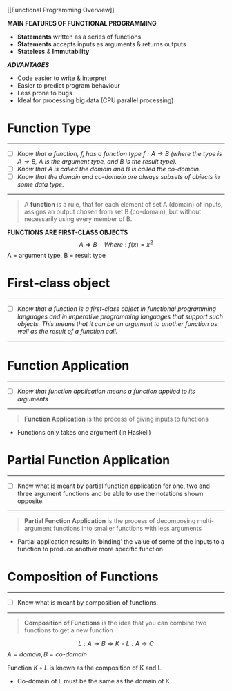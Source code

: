 [[Functional Programming Overview]]

**MAIN FEATURES OF FUNCTIONAL PROGRAMMING**
- **Statements** written as a series of functions
- **Statements** accepts inputs as arguments & returns outputs
- **Stateless** & **Immutability**

_**ADVANTAGES**_
- Code easier to write & interpret
- Easier to predict program behaviour
- Less prone to bugs
- Ideal for processing big data (CPU parallel processing)
# Function Type
---
- [ ] *Know that a function, $f$, has a function type $f: A → B$ 
	(where the type is $A → B$, $A$ is the argument type, and $B$ is the result type).* 
- [ ] *Know that $A$ is called the domain and $B$ is called the co-domain.* 
- [ ] *Know that the domain and co-domain are always subsets of objects in some data type.*
---

>A **function** is a rule, that for each element of set A (domain) of inputs, assigns an output chosen from set B (co-domain), but without necessarily using every member of B.

**FUNCTIONS ARE FIRST-CLASS OBJECTS**
$$ {A ⇒ B \quad Where: f(x) = x^{2}} $$
$\text{A = argument type, B = result type}$
# First-class object
---
- [ ] *Know that a function is a first-class object in functional programming languages and in imperative programming languages that support such objects. This means that it can be an argument to another function as well as the result of a function call.*
---
# Function Application
---
- [ ] *Know that function application means a function applied to its arguments*
---
>**Function Application** is the process of giving inputs to functions
* Functions only takes one argument (in Haskell)
# Partial Function Application
---
- [ ] Know what is meant by partial function application for one, two and three argument functions and be able to use the notations shown opposite.
---
>**Partial Function Application** is the process of decomposing multi-argument functions into smaller functions with less arguments
- Partial application results in ‘binding’ the value of some of the inputs to a function to produce another more specific function
# Composition of Functions 
---
- [ ] Know what is meant by composition of functions.
---
>**Composition of Functions** is the idea that you can combine two functions to get a new function

$$L : A \rightarrow B \Rightarrow K \circ L : A \rightarrow C$$
$A = domain, B = co\text{-}domain$

Function $K \circ L$  is known as the composition of K and L
- Co-domain of L must be the same as the domain of K